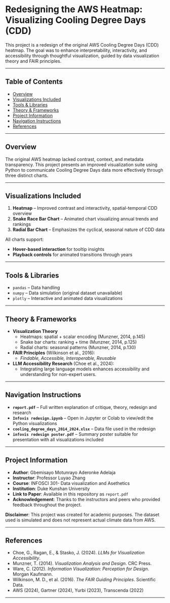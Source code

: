 # Redesigning the AWS Heatmap: Visualizing Cooling Degree Days (CDD)

This project is a redesign of the original AWS Cooling Degree Days (CDD) heatmap. The goal was to enhance interpretability, interactivity, and accessibility through thoughtful visualization, guided by data visualization theory and FAIR principles.

---

## Table of Contents

- [Overview](#overview)
- [Visualizations Included](#visualizations-included)
- [Tools & Libraries](#tools--libraries)
- [Theory & Frameworks](#theory--frameworks)
- [Project Information](#project-information)
- [Navigation Instructions](#navigation-instructions)
- [References](#references)

---

## Overview

The original AWS heatmap lacked contrast, context, and metadata transparency. This project presents an improved visualization suite using Python to communicate Cooling Degree Days data more effectively through three distinct charts.

---

## Visualizations Included

1. **Heatmap** – Improved contrast and interactivity, spatial-temporal CDD overview  
2. **Snake Race Bar Chart** – Animated chart visualizing annual trends and rankings  
3. **Radial Bar Chart** – Emphasizes the cyclical, seasonal nature of CDD data  

All charts support:
- **Hover-based interaction** for tooltip insights  
- **Playback controls** for animated transitions through years  

---

## Tools & Libraries

- `pandas` – Data handling  
- `numpy` – Data simulation (original dataset unavailable)  
- `plotly` – Interactive and animated data visualizations  

---

## Theory & Frameworks

- **Visualization Theory**
  - Heatmaps: spatial + scalar encoding (Munzner, 2014, p.145)  
  - Snake bar charts: ranking + time (Munzner, 2014, p.125)  
  - Radial charts: seasonal patterns (Munzner, 2014, p.130)  
- **FAIR Principles** (Wilkinson et al., 2016):  
  - *Findable, Accessible, Interoperable, Reusable*  
- **LLM Accessibility Research** (Choe et al., 2024):  
  - Integrating large language models enhances accessibility and understanding for non-expert users.

---

## Navigation Instructions

- **`report.pdf`** – Full written explanation of critique, theory, redesign and research  
- **`Infovis redesign.ipynb`** – Open in Jupyter or Colab to view/edit the Python visualizations  
- **`cooling_degree_days_2014_2024.xlsx`** – Data file used in the redesign  
- **`infovis redesign poster.pdf`** – Summary poster suitable for presentation with all visualizations included  

---

## Project Information

- **Author**: Gbemisayo Motunrayo Aderonke Adelaja 
- **Instructor**: Professor Luyao Zhang 
- **Course**: INFOSCI 301- Data visualization and Asethetics 
- **Institution**: Duke Kunshan University
- **Link to Paper**: Available in this repository as `report.pdf` 
- **Acknowledgement**: Thanks to the instructors and peers who provided feedback throughout the project.

**Disclaimer**: This project was created for academic purposes. The dataset used is simulated and does not represent actual climate data from AWS.

---

## References

- Choe, G., Ragan, E., & Stasko, J. (2024). *LLMs for Visualization Accessibility*.  
- Munzner, T. (2014). *Visualization Analysis and Design*. CRC Press.  
- Ware, C. (2012). *Information Visualization: Perception for Design*. Morgan Kaufmann.  
- Wilkinson, M. D., et al. (2016). *The FAIR Guiding Principles*. Scientific Data.  
- AWS (2024), Gartner (2024), Yurbi (2023), Transcenda (2022)

---

